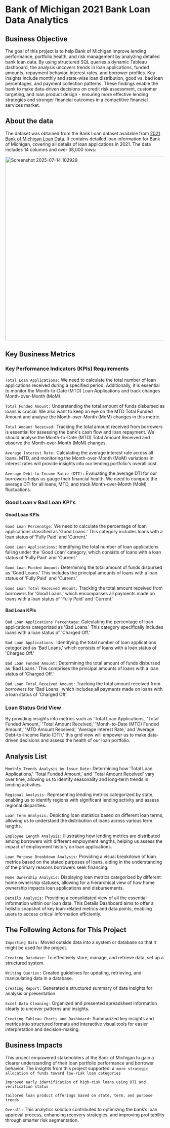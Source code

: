 # Bank of Michigan 2021 Bank Loan Data Analytics
## Business Objective
The goal of this project is to help Bank of Michigan improve lending performance, portfolio health, and risk management by analyzing detailed bank loan data. By using structured SQL queries a dynamic Tableau dashboard, the analysis uncovers trends in loan applications, funded amounts, repayment behavior, interest rates, and borrower profiles. Key insights include monthly and state-wise loan distribution, good vs. bad loan percentages, and payment collection patterns. These findings enable the bank to make data-driven decisions on credit risk assessment, customer targeting, and loan product design - ensuring more effective lending strategies and stronger financial outcomes in a competitive financial services market.

## About the data 
The dataset was obtained from the Bank Loan dataset available from [2021 Bank of Michigan Loan Data](https://drive.google.com/file/d/1WNlzRVDZ2rKdiwpGUFBSuGA50EsI-j2v/view?usp=sharing). It contains detailed loan information for Bank of Michigan, covering all details of loan applications in 2021. The data includes 14 columns and over 38,000 rows:

<img width="912" height="580" alt="Screenshot 2025-07-14 102929" src="https://github.com/user-attachments/assets/fafccc33-d21d-4541-9dd8-02812319e622" />

## Key Business Metrics 
### Key Performance Indicators (KPIs) Requirements 
`Total Loan Applications:` We need to calculate the total number of loan applications received during a specified period. Additionally, it is essential to monitor the Month-to-Date (MTD) Loan Applications and track changes Month-over-Month (MoM).

`Total Funded Amount:` Understanding the total amount of funds disbursed as loans is crucial. We also want to keep an eye on the MTD Total Funded Amount and analyse the Month-over-Month (MoM) changes in this metric.

`Total Amount Received:` Tracking the total amount received from borrowers is essential for assessing the bank's cash flow and loan repayment. We should analyse the Month-to-Date (MTD) Total Amount Received and observe the Month-over-Month (MoM) changes.

`Average Interest Rate:` Calculating the average interest rate across all loans, MTD, and monitoring the Month-over-Month (MoM) variations in interest rates will provide insights into our lending portfolio's overall cost.


`Average Debt-to-Income Ratio (DTI):` Evaluating the average DTI for our borrowers helps us gauge their financial health. We need to compute the average DTI for all loans, MTD, and track Month-over-Month (MoM) fluctuations.

### Good Loan v Bad Loan KPI's
#### Good Loan KPIs
`Good Loan Percenatge:` We need to calculate the percentage of loan applications classified as 'Good Loans.' This category includes loans with a loan status of 'Fully Paid' and 'Current.'

`Good Loan Applications:` Identifying the total number of loan applications falling under the 'Good Loan' category, which consists of loans with a loan status of 'Fully Paid' and 'Current.'

`Good Loan Funded Amount:` Determining the total amount of funds disbursed as 'Good Loans.' This includes the principal amounts of loans with a loan status of 'Fully Paid' and 'Current.'

`Good Loan Total Received Amount:`  Tracking the total amount received from borrowers for 'Good Loans,' which encompasses all payments made on loans with a loan status of 'Fully Paid' and 'Current.'

#### Bad Loan KPIs
`Bad Loan Applications Percentage:` Calculating the percentage of loan applications categorized as 'Bad Loans.' This category specifically includes loans with a loan status of 'Charged Off.'

`Bad Loan Applications:` Identifying the total number of loan applications categorized as 'Bad Loans,' which consists of loans with a loan status of 'Charged Off.'

`Bad Loan Funded Amount:` Determining the total amount of funds disbursed as 'Bad Loans.' This comprises the principal amounts of loans with a loan status of 'Charged Off.'

`Bad Loan Total Received Amount:` Tracking the total amount received from borrowers for 'Bad Loans,' which includes all payments made on loans with a loan status of 'Charged Off.'

### Loan Status Grid View
By providing insights into metrics such as 'Total Loan Applications,' 'Total Funded Amount,' 'Total Amount Received,' 'Month-to-Date (MTD) Funded Amount,' 'MTD Amount Received,' 'Average Interest Rate,' and 'Average Debt-to-Income Ratio (DTI),' this grid view will empower us to make data-driven decisions and assess the health of our loan portfolio.

## Analysis List 
`Monthly Trends Analysis by Issue Date:` Determining how 'Total Loan Applications,' 'Total Funded Amount,' and 'Total Amount Received' vary over time, allowing us to identify seasonality and long-term trends in lending activities.

`Regional Analysis:` Representing lending metrics categorized by state, enabling us to identify regions with significant lending activity and assess regional disparities.

`Loan Term Analysis:` Depicting loan statistics based on different loan terms, allowing us to understand the distribution of loans across various term lengths.

`Employee Length Analysis:` Illustrating how lending metrics are distributed among borrowers with different employment lengths, helping us assess the impact of employment history on loan applications.

`Loan Purpose Breakdown Analysis:` Providing a visual breakdown of loan metrics based on the stated purposes of loans, aiding in the understanding of the primary reasons borrowers seek financing.

`Home Ownership Analysis:` Displaying loan metrics categorized by different home ownership statuses, allowing for a hierarchical view of how home ownership impacts loan applications and disbursements.

`Details Analysis:` Providing a consolidated view of all the essential information within our loan data. This Details Dashboard aims to offer a holistic snapshot of key loan-related metrics and data points, enabling users to access critical information efficiently.

## The Following Actons for This Project 
`Importing Data:` Moved outside data into a system or database so that it might be used for the project.

`Creating Database:` To effectively store, manage, and retrieve data, set up a structured system.

`Writing Queries:` Created guidelines for updating, retrieving, and manipulating data in a database.

`Creating Report:` Generated a structured summary of data insights for analysis or presentation

`Excel Data Cleaning:` Organized and presented spreadsheet information clearly to uncover patterns and insights.

`Creating Tableau Charts and Dashboard:` Summarized key insights and metrics into structured formats and interactive visual tools for easier interpretation and decision-making.

 ## Business Impacts 
This project empowered stakeholders at the Bank of Michigan to gain a clearer understanding of their loan portfolio performance and borrower behavior. The insights from this project supported: 
`A more strategic allocation of funds toward low-risk loan categories`

`Improved early identification of high-risk loans using DTI and verification status`

`Tailored loan product offerings based on state, term, and purpose trends`

`Overall:` This analytics solution contributed to optimizing the bank’s loan approval process, enhancing recovery strategies, and improving profitability through smarter risk segmentation.




